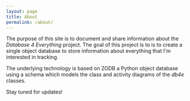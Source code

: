 ```yaml
---
layout: page
title: About
permalink: /about/
---
```


The purpose of this site is to document and share information about the *Database 4 Everything* project. The goal of this project is to is to create a single object database to store information about everything that I'm interested in tracking. 

The underlying technology is based on ZODB a Python object database using a schema which models the class and activity diagrams of the *db4e* classes.

Stay tuned for updates!

